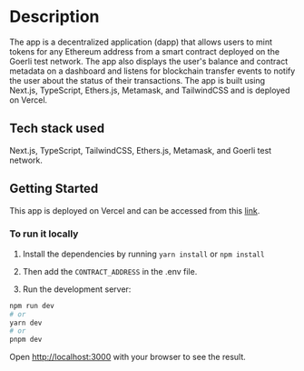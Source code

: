 # Description

The app is a decentralized application (dapp) that allows users to mint tokens for any Ethereum address from a smart contract deployed on the Goerli test network. The app also displays the user's balance and contract metadata on a dashboard and listens for blockchain transfer events to notify the user about the status of their transactions. The app is built using Next.js, TypeScript, Ethers.js, Metamask, and TailwindCSS and is deployed on Vercel.

## Tech stack used

Next.js, TypeScript, TailwindCSS, Ethers.js, Metamask, and Goerli test network.

## Getting Started

This app is deployed on Vercel and can be accessed from this [link](https://add3-frontend.vercel.app/). 

### To run it locally

1. Install the dependencies by running ``` yarn install ``` or ```npm install```

2. Then add the ```CONTRACT_ADDRESS``` in the .env file.

3. Run the development server:

```bash
npm run dev
# or
yarn dev
# or
pnpm dev
```

Open [http://localhost:3000](http://localhost:3000) with your browser to see the result.

